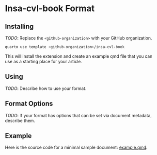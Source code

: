 # Insa-cvl-book Format

## Installing

*TODO*: Replace the `<github-organization>` with your GitHub organization.

```bash
quarto use template <github-organization>/insa-cvl-book
```

This will install the extension and create an example qmd file that you can use as a starting place for your article.

## Using

*TODO*: Describe how to use your format.

## Format Options

*TODO*: If your format has options that can be set via document metadata, describe them.

## Example

Here is the source code for a minimal sample document: [example.qmd](example.qmd).

